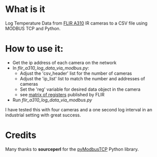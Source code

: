 
 # What is it
 
 Log Temperature Data from [FLIR A310](https://www.flir.com/products/a310/) IR cameras to a CSV file using MODBUS TCP and Python.
 
 
 # How to use it:
 * Get the ip address of each camera on the network
 * In *flir_a310_log_data_via_modbus.py*:
 	* Adjust the 'csv_header' list for the number of cameras
 	* Adjust the 'ip_list' list to match the number and addresses of cameras
 	* Set the 'reg' variable for desired data object in the camera
	* 	see [matrix of registers](Convert_EthernetIP_to_Modbus_TCP.pdf) published by FLIR
* Run *flir_a310_log_data_via_modbus.py*
	
I have tested this with four cameras and a one second log interval in an industrial setting with great success.

# Credits
Many thanks to **sourceperl** for the [pyModbusTCP](https://github.com/sourceperl/pyModbusTCP) Python library.
